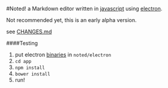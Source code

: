 #Noted!
a Markdown editor written in [javascript](https://iojs.org/) using [electron](http://electron.atom.io).

Not recommended yet, this is an early alpha version.

see [CHANGES.md](CHANGES.md)

####Testing
1. put electron [binaries](https://github.com/atom/electron/releases/latest) in `noted/electron`
2. `cd app`
3. `npm install`
4. `bower install`
5. run!
